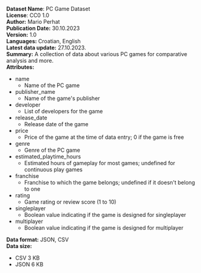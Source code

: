 **Dataset Name**: PC Game Dataset  
**License**: CC0 1.0  
**Author:** Mario Perhat  
**Publication Date:** 30.10.2023  
**Version:** 1.0  
**Languages:** Croatian, English  
**Latest data update:** 27.10.2023.  
**Summary:** A collection of data about various PC games for comparative analysis and more.  
**Attributes:**
- name
  - Name of the PC game
- publisher_name
  - Name of the game's publisher
- developer
  - List of developers for the game
- release_date
  - Release date of the game
- price
  - Price of the game at the time of data entry; 0 if the game is free
- genre
  - Genre of the PC game
- estimated_playtime_hours
  - Estimated hours of gameplay for most games; undefined for continuous play games
- franchise
  - Franchise to which the game belongs; undefined if it doesn't belong to one
- rating
  - Game rating or review score (1 to 10)
- singleplayer
  - Boolean value indicating if the game is designed for singleplayer
- multiplayer
  - Boolean value indicating if the game is designed for multiplayer

**Data format:** JSON, CSV  
**Data size:**  
  - CSV 3 KB
  - JSON 6 KB
